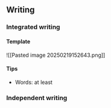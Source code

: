 ## Writing
### Integrated writing
#### Template
![[Pasted image 20250219152643.png]]
#### Tips
- Words: at least 
### Independent writing
